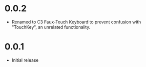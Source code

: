 # 0.0.2

* Renamed to C3 Faux-Touch Keyboard to prevent confusion with "TouchKey", an unrelated functionality.

# 0.0.1

* Initial release
